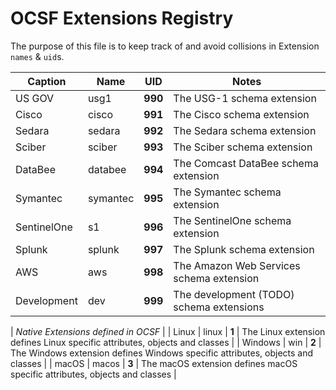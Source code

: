# OCSF Extensions Registry
The purpose of this file is to keep track of and avoid collisions in Extension `names` & `uid`s.

| Caption     | Name     | UID | Notes |
|-------------|----------|-----|-------|
| US GOV      | usg1     | **990** | The USG-1 schema extension |
| Cisco       | cisco    | **991** | The Cisco schema extension |
| Sedara      | sedara   | **992** | The Sedara schema extension |
| Sciber      | sciber   | **993** | The Sciber schema extension |
| DataBee     | databee  | **994** | The Comcast DataBee schema extension |
| Symantec    | symantec | **995** | The Symantec schema extension |
| SentinelOne | s1       | **996** | The SentinelOne schema extension |
| Splunk      | splunk   | **997** | The Splunk schema extension |
| AWS         | aws      | **998** | The Amazon Web Services schema extension |
| Development | dev      | **999** | The development (TODO) schema extensions |

| _Native Extensions defined in OCSF_ |
| Linux       | linux    | **1** | The Linux extension defines Linux specific attributes, objects and classes |
| Windows     | win      | **2** | The Windows extension defines Windows specific attributes, objects and classes |
| macOS       | macos    | **3** | The macOS extension defines macOS specific attributes, objects and classes |
